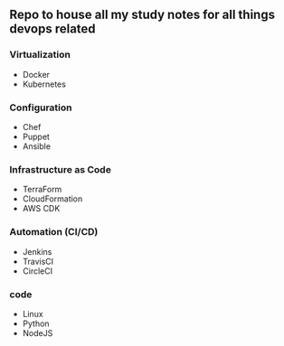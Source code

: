 ## Repo to house all my study notes for all things devops related

### Virtualization

- Docker
- Kubernetes

### Configuration

- Chef
- Puppet
- Ansible

### Infrastructure as Code

- TerraForm
- CloudFormation
- AWS CDK

### Automation (CI/CD)

- Jenkins
- TravisCI
- CircleCI

### code

- Linux
- Python
- NodeJS
